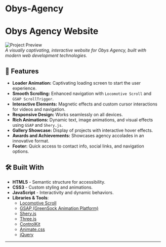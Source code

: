 ﻿# Obys-Agency
# Obys Agency Website

![Project Preview](https://via.placeholder.com/800x400)  
*A visually captivating, interactive website for Obys Agency, built with modern web development technologies.*

## 🚀 Features

- **Loader Animation:** Captivating loading screen to start the user experience.
- **Smooth Scrolling:** Enhanced navigation with `Locomotive Scroll` and `GSAP ScrollTrigger`.
- **Interactive Elements:** Magnetic effects and custom cursor interactions for videos and navigation.
- **Responsive Design:** Works seamlessly on all devices.
- **Rich Animations:** Dynamic text, image animations, and visual effects using `GSAP` and `Shery.js`.
- **Gallery Showcase:** Display of projects with interactive hover effects.
- **Awards and Achievements:** Showcases agency accolades in an innovative format.
- **Footer:** Quick access to contact info, social links, and navigation options.

## 🛠️ Built With

- **HTML5** - Semantic structure for accessibility.
- **CSS3** - Custom styling and animations.
- **JavaScript** - Interactivity and dynamic behaviors.
- **Libraries & Tools**:
  - [Locomotive Scroll](https://github.com/locomotivemtl/locomotive-scroll)
  - [GSAP (GreenSock Animation Platform)](https://greensock.com/gsap/)
  - [Shery.js](https://github.com/sheryjs/shery)
  - [Three.js](https://threejs.org/)
  - [ControlKit](https://automat.tools/controlkit/)
  - [Animate.css](https://animate.style/)
  - [jQuery](https://jquery.com/)

---
